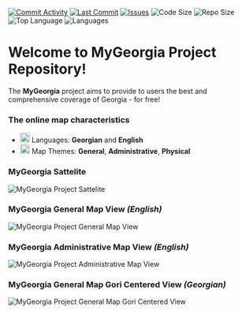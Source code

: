[![Commit Activity](https://img.shields.io/github/commit-activity/m/cartographica/mygeorgia?style=plastic)](https://github.com/cartographica/mygeorgia/graphs/commit-activity)
[![Last Commit](https://img.shields.io/github/last-commit/cartographica/mygeorgia?style=plastic)](https://github.com/cartographica/mygeorgia/graphs/commit-activity)
[![Issues](https://img.shields.io/github/issues/cartographica/mygeorgia?style=plastic)](https://github.com/cartographica/mygeorgia/issues)
![Code Size](https://img.shields.io/github/repo-size/cartographica/mygeorgia?style=plastic)
![Repo Size](https://img.shields.io/github/languages/code-size/cartographica/mygeorgia?style=plastic)
![Top Language](https://img.shields.io/github/languages/top/cartographica/mygeorgia?style=plastic)
![Languages](https://img.shields.io/github/languages/count/cartographica/mygeorgia?color=blueviolet&style=plastic)

# Welcome to MyGeorgia Project Repository!

The **MyGeorgia** project aims to provide to users the best and comprehensive coverage of Georgia - for free!

### The online map characteristics 
- <img width="20px" src="https://upload.wikimedia.org/wikipedia/commons/c/c0/Language_icon.png">  Languages: **Georgian** and **English**
- <img width="20px" src="https://pic.onlinewebfonts.com/svg/img_303807.png">  Map Themes: **General**, **Administrative**, **Physical**

### MyGeorgia Sattelite

<img src="docs/my_georgia_satellite.jpg" alt="MyGeorgia Project Sattelite" style="max-width:100%">

### MyGeorgia General Map View *(English)*

<img src="docs/my_georgia_main.jpg" alt="MyGeorgia Project General Map View" style="max-width:100%">

### MyGeorgia Administrative Map View *(English)*

<img src="docs/my_georgia_-_tbilisi.jpg" alt="MyGeorgia Project Administrative Map View" style="max-width:100%">

### MyGeorgia General Map Gori Centered View *(Georgian)*

<img src="docs/my_georgia_-_gori.jpg" alt="MyGeorgia Project General Map Gori Centered View" style="max-width:100%">
